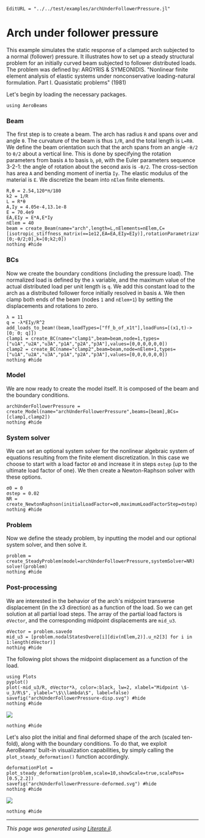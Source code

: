 ```@meta
EditURL = "../../test/examples/archUnderFollowerPressure.jl"
```

# Arch under follower pressure
This example simulates the static response of a clamped arch subjected to a normal (follower) pressure. It illustrates how to set up a steady structural problem for an initially curved beam subjected to follower distributed loads. The problem was defined by: ARGYRIS & SYMEONIDIS. "Nonlinear finite element analysis of elastic systems under nonconservative loading-natural formulation. Part I. Quasistatic problems" (1981)

Let's begin by loading the necessary packages.

````@example archUnderFollowerPressure
using AeroBeams
````

### Beam
The first step is to create a beam. The arch has radius `R` and spans over and angle `θ`. The curvature of the beam is thus `1/R`, and the total length is `L=Rθ`. We define the beam orientation such that the arch spans from an angle `-θ/2` to `θ/2` about a vertical line. This is done by specifying the rotation parameters from basis `A` to basis `b`, `p0`, with the Euler parameters sequence 3-2-1: the angle of rotation about the second axis is `-θ/2`. The cross-section has area `A` and bending moment of inertia `Iy`. The elastic modulus of the material is `E`. We discretize the beam into `nElem` finite elements.

````@example archUnderFollowerPressure
R,θ = 2.54,120*π/180
k2 = 1/R
L = R*θ
A,Iy = 4.05e-4,13.1e-8
E = 70.4e9
EA,EIy = E*A,E*Iy
nElem = 40
beam = create_Beam(name="arch",length=L,nElements=nElem,C=[isotropic_stiffness_matrix(∞=1e12,EA=EA,EIy=EIy)],rotationParametrization="E321",p0=[0;-θ/2;0],k=[0;k2;0])
nothing #hide
````

### BCs
Now we create the boundary conditions (including the pressure load). The normalized load is defined by the `λ` variable, and the maximum value of the actual distributed load per unit length is `q`. We add this constant load to the arch as a distributed follower force initially resolved in basis `A`. We then clamp both ends of the beam (nodes `1` and `nElem+1`) by setting the displacements and rotations to zero.

````@example archUnderFollowerPressure
λ = 11
q = -λ*EIy/R^2
add_loads_to_beam!(beam,loadTypes=["ff_b_of_x1t"],loadFuns=[(x1,t)->[0; 0; q]])
clamp1 = create_BC(name="clamp1",beam=beam,node=1,types=["u1A","u2A","u3A","p1A","p2A","p3A"],values=[0,0,0,0,0,0])
clamp2 = create_BC(name="clamp2",beam=beam,node=nElem+1,types=["u1A","u2A","u3A","p1A","p2A","p3A"],values=[0,0,0,0,0,0])
nothing #hide
````

### Model
We are now ready to create the model itself. It is composed of the beam and the boundary conditions.

````@example archUnderFollowerPressure
archUnderFollowerPressure = create_Model(name="archUnderFollowerPressure",beams=[beam],BCs=[clamp1,clamp2])
nothing #hide
````

### System solver
We can set an optional system solver for the nonlinear algebraic system of equations resulting from the finite element discretization. In this case we choose to start with a load factor `σ0` and increase it in steps `σstep` (up to the ultimate load factor of one). We then create a Newton-Raphson solver with these options.

````@example archUnderFollowerPressure
σ0 = 0
σstep = 0.02
NR = create_NewtonRaphson(initialLoadFactor=σ0,maximumLoadFactorStep=σstep)
nothing #hide
````

### Problem
Now we define the steady problem, by inputting the model and our optional system solver, and then solve it.

````@example archUnderFollowerPressure
problem = create_SteadyProblem(model=archUnderFollowerPressure,systemSolver=NR)
solve!(problem)
nothing #hide
````

### Post-processing
We are interested in the behavior of the arch's midpoint transverse displacement (in the x3 direction) as a function of the load. So we can get solution at all partial load steps. The array of the partial load factors is `σVector`, and the corresponding midpoint displacements are `mid_u3`.

````@example archUnderFollowerPressure
σVector = problem.savedσ
mid_u3 = [problem.nodalStatesOverσ[i][div(nElem,2)].u_n2[3] for i in 1:length(σVector)]
nothing #hide
````

The following plot shows the midpoint displacement as a function of the load.

````@example archUnderFollowerPressure
using Plots
pyplot()
plot(-mid_u3/R, σVector*λ, color=:black, lw=2, xlabel="Midpoint \$-u_3/R\$", ylabel="\$\\lambda\$", label=false)
savefig("archUnderFollowerPressure-disp.svg") #hide
nothing #hide
````

![](archUnderFollowerPressure-disp.svg)

````@example archUnderFollowerPressure
nothing #hide
````

Let's also plot the initial and final deformed shape of the arch (scaled ten-fold), along with the boundary conditions. To do that, we exploit AeroBeams' built-in visualization capabilities, by simply calling the `plot_steady_deformation()` function accordingly.

````@example archUnderFollowerPressure
deformationPlot = plot_steady_deformation(problem,scale=10,showScale=true,scalePos=[0.5,2.2])
savefig("archUnderFollowerPressure-deformed.svg") #hide
nothing #hide
````

![](archUnderFollowerPressure-deformed.svg)

````@example archUnderFollowerPressure
nothing #hide
````

---

*This page was generated using [Literate.jl](https://github.com/fredrikekre/Literate.jl).*

